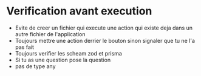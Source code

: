 # Verification avant execution 
- Evite de creer un fichier qui execute une action qui existe deja dans un autre fichier de l'application 
- Toujours mettre une action derrier le bouton sinon signaler que tu ne l'a pas fait
- Toujours verifier les scheam zod et prisma
- Si tu as une question pose la question
- pas de type any